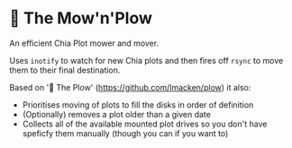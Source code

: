 # 🚜 The Mow'n'Plow

An efficient Chia Plot mower and mover.

Uses `inotify` to watch for new Chia plots and then fires off `rsync` to move
them to their final destination.

Based on '🚜 The Plow' (https://github.com/lmacken/plow) it also:
* Prioritises moving of plots to fill the disks in order of definition
* (Optionally) removes a plot older than a given date
* Collects all of the available mounted plot drives so you don't have speficfy them manually (though you can if you want to)
